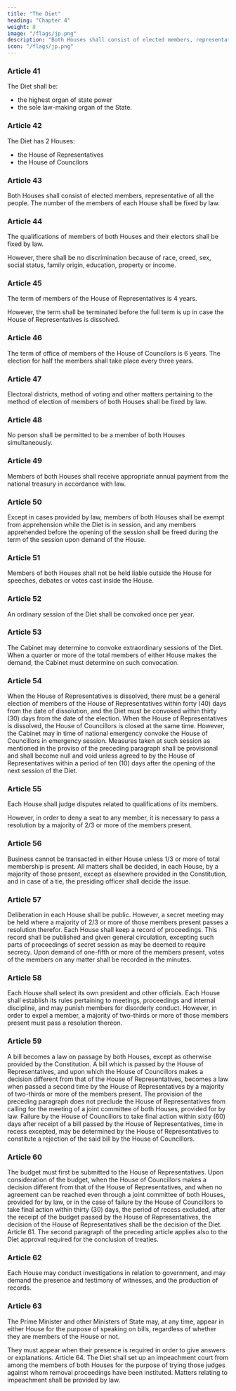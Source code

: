```yaml
---
title: "The Diet"
heading: "Chapter 4"
weight: 8
image: "/flags/jp.png"
description: "Both Houses shall consist of elected members, representative of all the people. The number of the members of each House shall be fixed by law"
icon: "/flags/jp.png"
---
```



### Article 41

The Diet shall be:
- the highest organ of state power
- the sole law-making organ of the State. 

### Article 42

The Diet has 2 Houses:
- the House of Representatives
- the House of Councilors 

### Article 43

Both Houses shall consist of elected members, representative of all the people. The number of the members of each House shall be fixed by law. 

### Article 44

The qualifications of members of both Houses and their electors shall be fixed by law.

However, there shall be no discrimination because of race, creed, sex, social status, family origin, education, property or income. 

### Article 45

The term of members of the House of Representatives is 4 years. 

However, the term shall be terminated before the full term is up in case the House of Representatives is dissolved. 

### Article 46

The term of office of members of the House of Councilors is 6 years. The election for half the members shall take place every three years. 


### Article 47

Electoral districts, method of voting and other matters pertaining to the method of election of members of both Houses shall be fixed by law. 

### Article 48

No person shall be permitted to be a member of both Houses simultaneously. 

### Article 49

Members of both Houses shall receive appropriate annual payment from the national treasury in accordance with law. 

### Article 50

Except in cases provided by law, members of both Houses shall be exempt from apprehension while the Diet is in session, and any members apprehended before the opening of the session shall be freed during the term of the session upon demand of the House. 


### Article 51

Members of both Houses shall not be held liable outside the House for speeches, debates or votes cast inside the House. 

### Article 52

An ordinary session of the Diet shall be convoked once per year. 

### Article 53

The Cabinet may determine to convoke extraordinary sessions of the Diet. When a quarter or more of the total members of either House makes the demand, the Cabinet must determine on such convocation.

### Article 54

When the House of Representatives is dissolved, there must be a general election of members of the House of Representatives within forty (40) days from the date of dissolution, and the Diet must be convoked within thirty (30) days from the date of the election. When the House of Representatives is dissolved, the House of Councillors is closed at the same time. However, the Cabinet may in time of national emergency convoke the House of Councillors in emergency session. Measures taken at such session as mentioned in the proviso of the preceding paragraph shall be provisional and shall become null and void unless agreed to by the House of Representatives within a period of ten (10) days after the opening of the next session of the Diet. 

### Article 55

Each House shall judge disputes related to qualifications of its members. 

However, in order to deny a seat to any member, it is necessary to pass a resolution by a majority of 2/3 or more of the members present. 

### Article 56

Business cannot be transacted in either House unless 1/3 or more of total membership is present. All matters shall be decided, in each House, by a majority of those present, except as elsewhere provided in the Constitution, and in case of a tie, the presiding officer shall decide the issue. 

### Article 57

Deliberation in each House shall be public. However, a secret meeting may be held where a majority of 2/3 or more of those members present passes a resolution therefor. Each House shall keep a record of proceedings. This record shall be published and given general circulation, excepting such parts of proceedings of secret session as may be deemed to require secrecy. Upon demand of one-fifth or more of the members present, votes of the members on any matter shall be recorded in the minutes. 


### Article 58

Each House shall select its own president and other officials. Each House shall establish its rules pertaining to meetings, proceedings and internal discipline, and may punish members for disorderly conduct. However, in order to expel a member, a majority of two-thirds or more of those members present must pass a resolution thereon. 

### Article 59

A bill becomes a law on passage by both Houses, except as otherwise provided by the Constitution. A bill which is passed by the House of Representatives, and upon which the House of Councillors makes a decision different from that of the House of Representatives, becomes a law when passed a second time by the House of Representatives by a majority of two-thirds or more of the members present. The provision of the preceding paragraph does not preclude the House of Representatives from calling for the meeting of a joint committee of both Houses, provided for by law. Failure by the House of Councillors to take final action within sixty (60) days after receipt of a bill passed by the House of Representatives, time in recess excepted, may be determined by the House of Representatives to constitute a rejection of the said bill by the House of Councillors.

### Article 60

The budget must first be submitted to the House of Representatives. Upon consideration of the budget, when the House of Councillors makes a decision different from that of the House of Representatives, and when no agreement can be reached even through a joint committee of both Houses, provided for by law, or in the case of failure by the House of Councillors to take final action within thirty (30) days, the period of recess excluded, after the receipt of the budget passed by the House of Representatives, the decision of the House of Representatives shall be the decision of the Diet. Article 61. The second paragraph of the preceding article applies also to the Diet approval required for the conclusion of treaties.

### Article 62

Each House may conduct investigations in relation to government, and may demand the presence and testimony of witnesses, and the production of records. 

### Article 63

The Prime Minister and other Ministers of State may, at any time, appear in either House for the purpose of speaking on bills, regardless of whether they are members of the House or not. 

They must appear when their presence is required in order to give answers or explanations. Article 64. The Diet shall set up an impeachment court from among the members of both Houses for the purpose of trying those judges against whom removal proceedings have been instituted. Matters relating to impeachment shall be provided by law.
